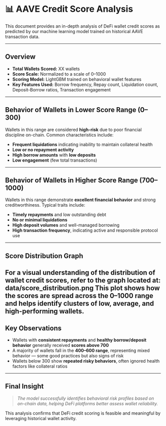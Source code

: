 # 📊 AAVE Credit Score Analysis

This document provides an in-depth analysis of DeFi wallet credit scores as predicted by our machine learning model trained on historical AAVE transaction data.

---

##  Overview

- **Total Wallets Scored:** XX wallets
- **Score Scale:** Normalized to a scale of 0–1000
- **Scoring Model:** LightGBM trained on behavioral wallet features
- **Key Features Used:** Borrow frequency, Repay count, Liquidation count, Deposit-Borrow ratios, Transaction engagement

---

##  Behavior of Wallets in Lower Score Range (0–300)

Wallets in this range are considered **high-risk** due to poor financial discipline on-chain. Common characteristics include:

-  **Frequent liquidations** indicating inability to maintain collateral health
-  **Low or no repayment activity**
-  **High borrow amounts** with **low deposits**
-  **Low engagement** (few total transactions)

---

##  Behavior of Wallets in Higher Score Range (700–1000)

Wallets in this range demonstrate **excellent financial behavior** and strong creditworthiness. Typical traits include:

-  **Timely repayments** and low outstanding debt
-  **No or minimal liquidations**
-  **High deposit volumes** and well-managed borrowing
-  **High transaction frequency**, indicating active and responsible protocol use

---

##  Score Distribution Graph

For a visual understanding of the distribution of wallet credit scores, refer to the graph located at:
**data/score_distribution.png**
This plot shows how the scores are spread across the 0–1000 range and helps identify clusters of low, average, and high-performing wallets.
---

##  Key Observations

-  Wallets with **consistent repayments** and **healthy borrow/deposit behavior** generally received **scores above 700**
-  A majority of wallets fall in the **400–600 range**, representing mixed behavior — some good practices but also signs of risk
-  Wallets below 300 show **repeated risky behaviors**, often ignored health factors like collateral ratios

---

##  Final Insight

>  *The model successfully identifies behavioral risk profiles based on on-chain data, helping DeFi platforms better assess wallet reliability.*

This analysis confirms that DeFi credit scoring is feasible and meaningful by leveraging historical wallet activity.
